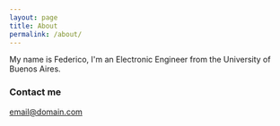 ```yaml
---
layout: page
title: About
permalink: /about/
---
```


My name is Federico, I'm an Electronic Engineer from the University of Buenos Aires.

### Contact me

[email@domain.com](mailto:email@domain.com)
